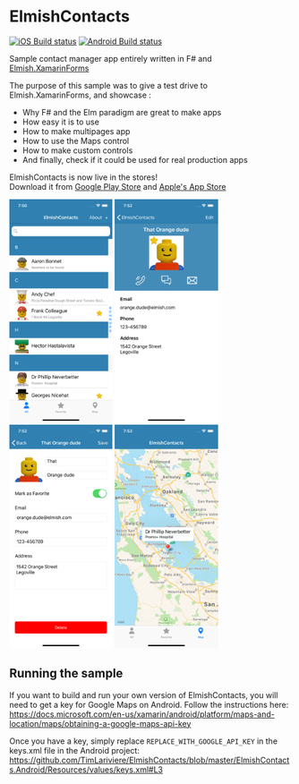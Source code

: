# ElmishContacts
[![iOS Build status](https://build.appcenter.ms/v0.1/apps/0c7b91ea-28c5-4aa8-a73d-56905deff5cc/branches/master/badge)](https://appcenter.ms) [![Android Build status](https://build.appcenter.ms/v0.1/apps/a86d2a7f-6b5b-4c7c-b858-383580c2a866/branches/master/badge)](https://appcenter.ms)

Sample contact manager app entirely written in F# and [Elmish.XamarinForms](https://github.com/fsprojects/Elmish.XamarinForms)  

The purpose of this sample was to give a test drive to Elmish.XamarinForms, and showcase :
- Why F# and the Elm paradigm are great to make apps
- How easy it is to use
- How to make multipages app
- How to use the Maps control
- How to make custom controls
- And finally, check if it could be used for real production apps

ElmishContacts is now live in the stores!  
Download it from [Google Play Store](https://play.google.com/store/apps/details?id=com.timothelariviere.elmishcontacts) and [Apple's App Store](https://itunes.apple.com/us/app/elmishcontacts/id1425100357)

<img src="docs/attachments/home.png" alt="Home" height="400" /> <img src="docs/attachments/detail.png" alt="Detail" height="400" /> <img src="docs/attachments/edit.png" alt="Edit" height="400" /> <img src="docs/attachments/map.png" alt="map" height="400" />

## Running the sample
If you want to build and run your own version of ElmishContacts, you will need to get a key for Google Maps on Android.
Follow the instructions here: https://docs.microsoft.com/en-us/xamarin/android/platform/maps-and-location/maps/obtaining-a-google-maps-api-key

Once you have a key, simply replace `REPLACE_WITH_GOOGLE_API_KEY` in the keys.xml file in the Android project: https://github.com/TimLariviere/ElmishContacts/blob/master/ElmishContacts.Android/Resources/values/keys.xml#L3
